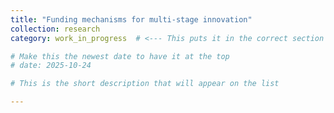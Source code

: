 ```yaml
---
title: "Funding mechanisms for multi-stage innovation"
collection: research
category: work_in_progress  # <--- This puts it in the correct section

# Make this the newest date to have it at the top
# date: 2025-10-24 

# This is the short description that will appear on the list

---
```


